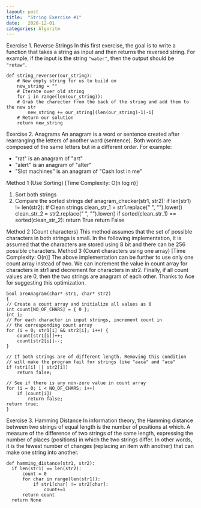 ```yaml
---
layout: post
title:  "String Exercise #1"
date:   2020-12-01
categories: Algoritm
---
```

Exercise 1. Reverse Strings
In this first exercise, the goal is to write a function that takes a string as input and then returns the reversed string.
For example, if the input is the string `"water"`, then the output should be `"retaw"`.

    def string_reverser(our_string):
        # New empty string for us to build on
        new_string = ""
        # Iterate over old string
        for i in range(len(our_string)):
        # Grab the charecter from the back of the string and add them to the new str
            new_string += our_string[(len(our_string)-1)-i]
        # Return our solution
        return new_string

Exercise 2.  Anagrams
An anagram is a word or sentence created after rearranging the letters of another word (sentence). Both words are composed of the same letters but in a different order.
For example:

- "rat" is an anagram of "art"
- "alert" is an anagram of "alter"
- "Slot machines" is an anagram of "Cash lost in me"

Method 1 (Use Sorting) [Time Complexity: O(n log n)]

1. Sort both strings
2. Compare the sorted strings
    def anagram_checker(str1, str2):
      if len(str1) != len(str2):
          # Clean strings
          clean_str_1 = str1.replace(" ", "").lower()
          clean_str_2 = str2.replace(" ", "").lower()
          if sorted(clean_str_1) == sorted(clean_str_2):
              return True
      return False

Method 2 (Count characters)
This method assumes that the set of possible characters in both strings is small. In the following implementation, it is assumed that the characters are stored using 8 bit and there can be 256 possible characters.
Method 3 (Count characters using one array) [Time Complexity: O(n)]
The above implementation can be further to use only one count array instead of two. We can increment the value in count array for characters in str1 and decrement for characters in str2. Finally, if all count values are 0, then the two strings are anagram of each other. Thanks to Ace for suggesting this optimization.

    bool areAnagram(char* str1, char* str2) 
    { 
    // Create a count array and initialize all values as 0 
    int count[NO_OF_CHARS] = { 0 }; 
    int i;
    // For each character in input strings, increment count in 
    // the corresponding count array 
    for (i = 0; str1[i] && str2[i]; i++) { 
        count[str1[i]]++; 
        count[str2[i]]--; 
    } 
    
    // If both strings are of different length. Removing this condition 
    // will make the program fail for strings like "aaca" and "aca" 
    if (str1[i] || str2[i]) 
        return false; 
    
    // See if there is any non-zero value in count array 
    for (i = 0; i < NO_OF_CHARS; i++) 
        if (count[i]) 
            return false; 
    return true; 
    }

Exercise 3.  Hamming Distance
In information theory, the Hamming distance between two strings of equal length is the number of positions at which.
A measure of the difference of two strings of the same length, expressing the number of places (positions) in which the two strings differ. In other words, it is the fewest number of changes (replacing an item with another) that can make one string into another.

    def hamming_distance(str1, str2):
      if len(str1) == len(str2):
          count = 0
          for char in range(len(str1)):
              if str1[char] != str2[char]:
                  count+=1
          return count
      return None
